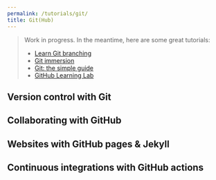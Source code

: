 ```yaml
---
permalink: /tutorials/git/
title: Git(Hub)
---
```


> Work in progress. In the meantime, here are some great tutorials:
> 
> - [Learn Git branching](https://learngitbranching.js.org/)
> - [Git immersion](https://gitimmersion.com/index.html)
> - [Git: the simple guide](https://up1.github.io/git-guide/index.html)
> - [GitHub Learning Lab](https://lab.github.com/)

## Version control with Git

## Collaborating with GitHub

## Websites with GitHub pages & Jekyll

## Continuous integrations with GitHub actions

<!-- - [GitKraken](https://www.gitkraken.com/): Git and GitHub without the command line -->
